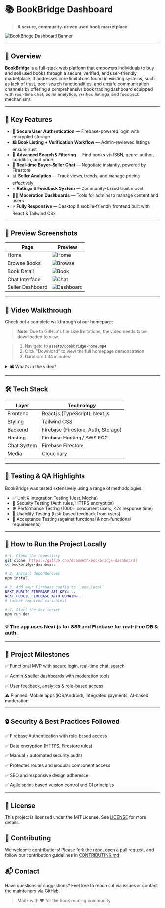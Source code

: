 # 📚 BookBridge Dashboard

> **A secure, community-driven used book marketplace**  

![BookBridge Dashboard Banner](./assets/bookbridge-dashboard.png)

---

## 🚀 Overview

**BookBridge** is a full-stack web platform that empowers individuals to buy and sell used books through a secure, verified, and user-friendly marketplace. It addresses core limitations found in existing systems, such as lack of trust, poor search functionalities, and unsafe communication channels by offering a comprehensive book trading dashboard equipped with real-time chat, seller analytics, verified listings, and feedback mechanisms.

---

## 🌟 Key Features

- 🔐 **Secure User Authentication** — Firebase-powered login with encrypted storage
- 🛍️ **Book Listing + Verification Workflow** — Admin-reviewed listings ensure trust
- 🔎 **Advanced Search & Filtering** — Find books via ISBN, genre, author, condition, and price
- 💬 **Real-time Buyer–Seller Chat** — Negotiate instantly, powered by Firestore
- 📊 **Seller Analytics** — Track views, trends, and manage pricing effectively
- ⭐ **Ratings & Feedback System** — Community-based trust model
- 🧑‍⚖️ **Moderation Dashboards** — Tools for admins to manage content and users
- ⚡ **Fully Responsive** — Desktop & mobile-friendly frontend built with React & Tailwind CSS

---

## 📸 Preview Screenshots

| Page               | Preview |
|--------------------|---------|
| Home               | ![Home](./assets/bookbridge-dashboard.png) |
| Browse Books       | ![Browse](./assets/bookbridge-browse.png) |
| Book Detail        | ![Book](./assets/bookbridge-book-details.png) |
| Chat Interface     | ![Chat](./assets/bookbridge-chat.png) |
| Seller Dashboard   | ![Dashboard](./assets/bookbridge-seller-dashboard.png) |

---

## 🎥 Video Walkthrough

Check out a complete walkthrough of our homepage:

> **Note**: Due to GitHub's file size limitations, the video needs to be downloaded to view.

> 1. Navigate to [`assets/bookbridge-home.mp4`](./assets/bookbridge-dashboard-guide.mp4)
> 2. Click "Download" to view the full homepage demonstration
> 3. Duration: 1:34 minutes

<details>
<summary>📽️ What's in the video?</summary>

- Complete webpage navigation
- Search functionality demonstration
- Real-time book walkthrough
- User interface interactions
- Responsive design showcase
</details>

---

## 🛠️ Tech Stack

| Layer       | Technology              |
|-------------|--------------------------|
| Frontend    | React.js (TypeScript), Next.js |
| Styling     | Tailwind CSS            |
| Backend     | Firebase (Firestore, Auth, Storage) |
| Hosting     | Firebase Hosting / AWS EC2 |
| Chat System | Firebase Firestore      |
| Media       | Cloudinary              |

---

## 🧪 Testing & QA Highlights

BookBridge was tested extensively using a range of methodologies:

- ✅ Unit & Integration Testing (Jest, Mocha)
- 🔐 Security Testing (Auth rules, HTTPS encryption)
- ⚙️ Performance Testing (1000+ concurrent users, <2s response time)
- 🧪 Usability Testing (task-based feedback from users)
- 🎯 Acceptance Testing (against functional & non-functional requirements)

---

## 🏁 How to Run the Project Locally

```bash
# 1. Clone the repository
git clone [https://github.com/deaneeth/bookbridge-dashboard]
cd bookbridge-dashboard

# 2. Install dependencies
npm install

# 3. Add your Firebase config to `.env.local`
NEXT_PUBLIC_FIREBASE_API_KEY=...
NEXT_PUBLIC_FIREBASE_AUTH_DOMAIN=...
# (other required variables)

# 4. Start the dev server
npm run dev
```

### 💡 The app uses Next.js for SSR and Firebase for real-time DB & auth.

---

## 📌 Project Milestones

✅ Functional MVP with secure login, real-time chat, search

✅ Admin & seller dashboards with moderation tools

✅ User feedback, analytics & role-based access

⚠️ Planned: Mobile apps (iOS/Android), integrated payments, AI-based moderation

---

## 🔒 Security & Best Practices Followed

✅ Firebase Authentication with role-based access

✅ Data encryption (HTTPS, Firestore rules)

✅ Manual + automated security audits

✅ Protected routes and modular component access

✅ SEO and responsive design adherence

✅ Agile sprint-based version control and CI principles

---

## 📄 License
This project is licensed under the MIT License. See [LICENSE](LICENSE) for more details.

## 🤝 Contributing
We welcome contributions! Please fork the repo, open a pull request, and follow our contribution guidelines in [CONTRIBUTING.md](CONTRIBUTING.md)

## 📬 Contact
Have questions or suggestions?
Feel free to reach out via issues or contact the maintainers via GitHub.

> Made with ❤️ for the book reading community
